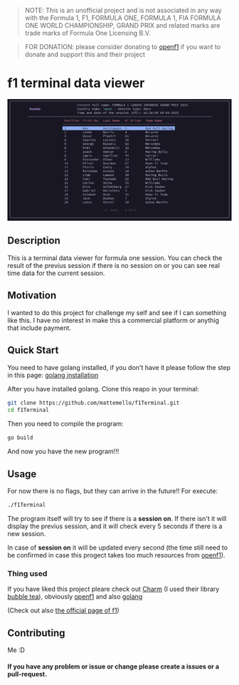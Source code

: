 > NOTE:
> This is an unofficial project and is not associated in any way with the Formula 1, F1, FORMULA ONE, FORMULA 1,
> FIA FORMULA ONE WORLD CHAMPIONSHIP, GRAND PRIX and related marks are trade marks of Formula One Licensing B.V.

> FOR DONATION: please consider donating to [openf1](https://openf1.org/) if you want to donate and support this and their project 

# f1 terminal data viewer

![f1 Terminal sample](./sample/f1TerminalView.png)

## Description

This is a terminal data viewer for formula one session. You can check the result of the previus session if 
there is no session on or you can see real time data for the current session.

## Motivation

I wanted to do this project for challenge my self and see if I can something like this.
I have no interest in make this a commercial platform or anythig that include payment.

## Quick Start

You need to have golang installed, if you don't have it please follow the step in this page: 
[golang installation](https://go.dev/doc/install)

After you have installed golang. Clone this reapo in your terminal:

```bash
git clone https://github.com/mattemello/f1Terminal.git
cd f1Terminal
```

Then you need to compile the program:

```bash
go build
```

And now you have the new program!!!

## Usage

For now there is no flags, but they can arrive in the future!!
For execute:

```bash
./f1Terminal
```

The program itself will try to see if there is a **session on**. If there isn't it will display the previus
session, and it will check every 5 seconds if there is a new session.

In case of **session on** it will be updated every second (the time still need to be confirmed 
in case this progect takes too much resources from [openf1](https://openf1.org/)).

### Thing used

If you have liked this project pleare check out [Charm](https://github.com/charmbracelet) (I used their
library [bubble tea](https://github.com/charmbracelet/bubbletea)), obviously [openf1](https://openf1.org) and also [golang](https://go.dev/)

(Check out also [the official page of f1](https://www.formula1.com/))

## Contributing
Me :D

#### If you have any problem or issue or change please create a issues or a pull-request.
